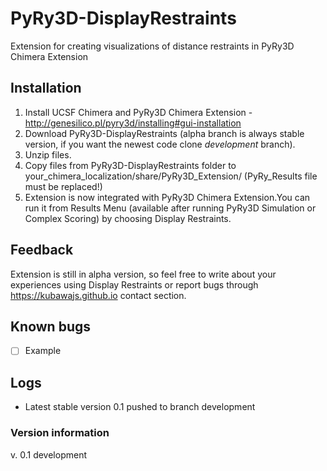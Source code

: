 # PyRy3D-DisplayRestraints

Extension for creating visualizations of distance restraints in PyRy3D Chimera Extension

## Installation

1. Install UCSF Chimera and PyRy3D Chimera Extension - http://genesilico.pl/pyry3d/installing#gui-installation
2. Download PyRy3D-DisplayRestraints (alpha branch is always stable version, if you want the newest code clone *development* branch).
3. Unzip files.
4. Copy files from PyRy3D-DisplayRestraints folder to your_chimera_localization/share/PyRy3D_Extension/ (PyRy_Results file must be replaced!)
5. Extension is now integrated with PyRy3D Chimera Extension.You can run it from Results Menu (available after running PyRy3D Simulation or Complex Scoring) by choosing Display Restraints.

## Feedback

Extension is still in alpha version, so feel free to write about your experiences using Display Restraints or report bugs through https://kubawajs.github.io contact section.

## Known bugs

- [ ] Example

## Logs

* Latest stable version 0.1 pushed to branch development

### Version information

v. 0.1 development
